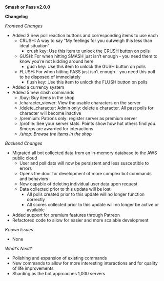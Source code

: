 **Smash or Pass v2.0.0**

**Changelog**

_Frontend Changes_

- Added 3 new poll reaction buttons and corresponding items to use each
  - CRUSH: A way to say "My feelings for you outweigh this less than ideal situation"
    - crush key: Use this item to unlock the CRUSH button on polls
  - GUSH: For when hitting SMASH just isn’t enough - you need them to know you’re not kidding around here
    - gush key: Use this item to unlock the GUSH button on polls
  - FLUSH: For when hitting PASS just isn’t enough - you need this poll to be disposed of immediately
    - flush key: Use this item to unlock the FLUSH button on polls
- Added a currency system
- Added 5 new slash commands
  - /buy: Buy items in the shop
  - /character\_viewer: View the usable characters on the server
  - /delete\_character: Admin only: delete a character. All past polls for character will become inactive
  - /premium: Patrons only: register server as premium server
  - /profile: See your server stats. Points show how hot others find you. Smorps are awarded for interactions
  - _/shop: Browse the items in the shop_

_Backend Changes_

- Migrated all bot collected data from an in-memory database to the AWS public cloud
  - User and poll data will now be persistent and less susceptible to errors
  - Opens the door for development of more complex bot commands and behaviors
  - Now capable of deleting individual user data upon request
  - Data collected prior to this update will be lost
    - All polls created prior to this update will no longer function correctly
    - All scores collected prior to this update will no longer be active or available
- Added support for premium features through Patreon
- Refactored code to allow for easier and more scalable development

_Known Issues_

- None

_What’s Next?_

- Polishing and expansion of existing commands
- New commands to allow for more interesting interactions and for quality of life improvements
- Sharding as the bot approaches 1,000 servers
